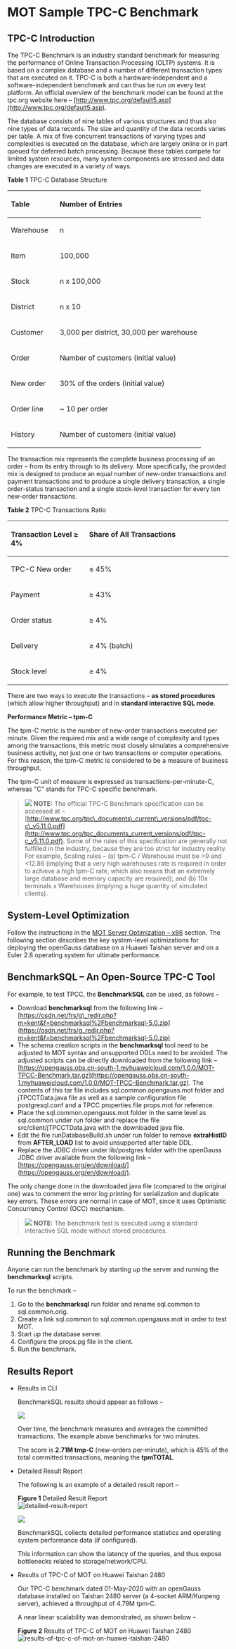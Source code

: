 # MOT Sample TPC-C Benchmark<a name="EN-US_TOPIC_0289900962"></a>

## TPC-C Introduction<a name="en-us_topic_0283137680_en-us_topic_0270171506_section31809499012"></a>

The TPC-C Benchmark is an industry standard benchmark for measuring the performance of Online Transaction Processing \(OLTP\) systems. It is based on a complex database and a number of different transaction types that are executed on it. TPC-C is both a hardware‑independent and a software-independent benchmark and can thus be run on every test platform. An official overview of the benchmark model can be found at the tpc.org website here –  [http://www.tpc.org/default5.asp](http://www.tpc.org/default5.asp).

The database consists of nine tables of various structures and thus also nine types of data records. The size and quantity of the data records varies per table. A mix of five concurrent transactions of varying types and complexities is executed on the database, which are largely online or in part queued for deferred batch processing. Because these tables compete for limited system resources, many system components are stressed and data changes are executed in a variety of ways.

**Table  1**  TPC-C Database Structure

<a name="en-us_topic_0283137680_en-us_topic_0270171506_table55982972"></a>
<table><thead align="left"><tr id="en-us_topic_0283137680_en-us_topic_0270171506_row58492392"><th class="cellrowborder" valign="top" width="25.25%" id="mcps1.2.3.1.1"><p id="en-us_topic_0283137680_en-us_topic_0270171506_p40263291"><a name="en-us_topic_0283137680_en-us_topic_0270171506_p40263291"></a><a name="en-us_topic_0283137680_en-us_topic_0270171506_p40263291"></a>Table</p>
</th>
<th class="cellrowborder" valign="top" width="74.75%" id="mcps1.2.3.1.2"><p id="en-us_topic_0283137680_en-us_topic_0270171506_p40101110"><a name="en-us_topic_0283137680_en-us_topic_0270171506_p40101110"></a><a name="en-us_topic_0283137680_en-us_topic_0270171506_p40101110"></a>Number of Entries</p>
</th>
</tr>
</thead>
<tbody><tr id="en-us_topic_0283137680_en-us_topic_0270171506_row26964482"><td class="cellrowborder" valign="top" width="25.25%" headers="mcps1.2.3.1.1 "><p id="en-us_topic_0283137680_en-us_topic_0270171506_p36639430"><a name="en-us_topic_0283137680_en-us_topic_0270171506_p36639430"></a><a name="en-us_topic_0283137680_en-us_topic_0270171506_p36639430"></a>Warehouse</p>
</td>
<td class="cellrowborder" valign="top" width="74.75%" headers="mcps1.2.3.1.2 "><p id="en-us_topic_0283137680_en-us_topic_0270171506_p15003883"><a name="en-us_topic_0283137680_en-us_topic_0270171506_p15003883"></a><a name="en-us_topic_0283137680_en-us_topic_0270171506_p15003883"></a>n</p>
</td>
</tr>
<tr id="en-us_topic_0283137680_en-us_topic_0270171506_row817225"><td class="cellrowborder" valign="top" width="25.25%" headers="mcps1.2.3.1.1 "><p id="en-us_topic_0283137680_en-us_topic_0270171506_p66195298"><a name="en-us_topic_0283137680_en-us_topic_0270171506_p66195298"></a><a name="en-us_topic_0283137680_en-us_topic_0270171506_p66195298"></a>Item</p>
</td>
<td class="cellrowborder" valign="top" width="74.75%" headers="mcps1.2.3.1.2 "><p id="en-us_topic_0283137680_en-us_topic_0270171506_p60218927"><a name="en-us_topic_0283137680_en-us_topic_0270171506_p60218927"></a><a name="en-us_topic_0283137680_en-us_topic_0270171506_p60218927"></a>100,000</p>
</td>
</tr>
<tr id="en-us_topic_0283137680_en-us_topic_0270171506_row5099437"><td class="cellrowborder" valign="top" width="25.25%" headers="mcps1.2.3.1.1 "><p id="en-us_topic_0283137680_en-us_topic_0270171506_p10401252"><a name="en-us_topic_0283137680_en-us_topic_0270171506_p10401252"></a><a name="en-us_topic_0283137680_en-us_topic_0270171506_p10401252"></a>Stock</p>
</td>
<td class="cellrowborder" valign="top" width="74.75%" headers="mcps1.2.3.1.2 "><p id="en-us_topic_0283137680_en-us_topic_0270171506_p37195075"><a name="en-us_topic_0283137680_en-us_topic_0270171506_p37195075"></a><a name="en-us_topic_0283137680_en-us_topic_0270171506_p37195075"></a>n x 100,000</p>
</td>
</tr>
<tr id="en-us_topic_0283137680_en-us_topic_0270171506_row66320226"><td class="cellrowborder" valign="top" width="25.25%" headers="mcps1.2.3.1.1 "><p id="en-us_topic_0283137680_en-us_topic_0270171506_p3229201"><a name="en-us_topic_0283137680_en-us_topic_0270171506_p3229201"></a><a name="en-us_topic_0283137680_en-us_topic_0270171506_p3229201"></a>District</p>
</td>
<td class="cellrowborder" valign="top" width="74.75%" headers="mcps1.2.3.1.2 "><p id="en-us_topic_0283137680_en-us_topic_0270171506_p60238717"><a name="en-us_topic_0283137680_en-us_topic_0270171506_p60238717"></a><a name="en-us_topic_0283137680_en-us_topic_0270171506_p60238717"></a>n x 10</p>
</td>
</tr>
<tr id="en-us_topic_0283137680_en-us_topic_0270171506_row5277541"><td class="cellrowborder" valign="top" width="25.25%" headers="mcps1.2.3.1.1 "><p id="en-us_topic_0283137680_en-us_topic_0270171506_p24827638"><a name="en-us_topic_0283137680_en-us_topic_0270171506_p24827638"></a><a name="en-us_topic_0283137680_en-us_topic_0270171506_p24827638"></a>Customer</p>
</td>
<td class="cellrowborder" valign="top" width="74.75%" headers="mcps1.2.3.1.2 "><p id="en-us_topic_0283137680_en-us_topic_0270171506_p64881656"><a name="en-us_topic_0283137680_en-us_topic_0270171506_p64881656"></a><a name="en-us_topic_0283137680_en-us_topic_0270171506_p64881656"></a>3,000 per district, 30,000 per warehouse</p>
</td>
</tr>
<tr id="en-us_topic_0283137680_en-us_topic_0270171506_row47063994"><td class="cellrowborder" valign="top" width="25.25%" headers="mcps1.2.3.1.1 "><p id="en-us_topic_0283137680_en-us_topic_0270171506_p54087208"><a name="en-us_topic_0283137680_en-us_topic_0270171506_p54087208"></a><a name="en-us_topic_0283137680_en-us_topic_0270171506_p54087208"></a>Order</p>
</td>
<td class="cellrowborder" valign="top" width="74.75%" headers="mcps1.2.3.1.2 "><p id="en-us_topic_0283137680_en-us_topic_0270171506_p18987738"><a name="en-us_topic_0283137680_en-us_topic_0270171506_p18987738"></a><a name="en-us_topic_0283137680_en-us_topic_0270171506_p18987738"></a>Number of customers (initial value)</p>
</td>
</tr>
<tr id="en-us_topic_0283137680_en-us_topic_0270171506_row36671921"><td class="cellrowborder" valign="top" width="25.25%" headers="mcps1.2.3.1.1 "><p id="en-us_topic_0283137680_en-us_topic_0270171506_p17635588"><a name="en-us_topic_0283137680_en-us_topic_0270171506_p17635588"></a><a name="en-us_topic_0283137680_en-us_topic_0270171506_p17635588"></a>New order</p>
</td>
<td class="cellrowborder" valign="top" width="74.75%" headers="mcps1.2.3.1.2 "><p id="en-us_topic_0283137680_en-us_topic_0270171506_p19196561"><a name="en-us_topic_0283137680_en-us_topic_0270171506_p19196561"></a><a name="en-us_topic_0283137680_en-us_topic_0270171506_p19196561"></a>30% of the orders (initial value)</p>
</td>
</tr>
<tr id="en-us_topic_0283137680_en-us_topic_0270171506_row38551324"><td class="cellrowborder" valign="top" width="25.25%" headers="mcps1.2.3.1.1 "><p id="en-us_topic_0283137680_en-us_topic_0270171506_p35649520"><a name="en-us_topic_0283137680_en-us_topic_0270171506_p35649520"></a><a name="en-us_topic_0283137680_en-us_topic_0270171506_p35649520"></a>Order line</p>
</td>
<td class="cellrowborder" valign="top" width="74.75%" headers="mcps1.2.3.1.2 "><p id="en-us_topic_0283137680_en-us_topic_0270171506_p1930001"><a name="en-us_topic_0283137680_en-us_topic_0270171506_p1930001"></a><a name="en-us_topic_0283137680_en-us_topic_0270171506_p1930001"></a>~ 10 per order</p>
</td>
</tr>
<tr id="en-us_topic_0283137680_en-us_topic_0270171506_row17370009"><td class="cellrowborder" valign="top" width="25.25%" headers="mcps1.2.3.1.1 "><p id="en-us_topic_0283137680_en-us_topic_0270171506_p64793495"><a name="en-us_topic_0283137680_en-us_topic_0270171506_p64793495"></a><a name="en-us_topic_0283137680_en-us_topic_0270171506_p64793495"></a>History</p>
</td>
<td class="cellrowborder" valign="top" width="74.75%" headers="mcps1.2.3.1.2 "><p id="en-us_topic_0283137680_en-us_topic_0270171506_p13781782"><a name="en-us_topic_0283137680_en-us_topic_0270171506_p13781782"></a><a name="en-us_topic_0283137680_en-us_topic_0270171506_p13781782"></a>Number of customers (initial value)</p>
</td>
</tr>
</tbody>
</table>

The transaction mix represents the complete business processing of an order – from its entry through to its delivery. More specifically, the provided mix is designed to produce an equal number of new-order transactions and payment transactions and to produce a single delivery transaction, a single order-status transaction and a single stock-level transaction for every ten new-order transactions.

**Table  2**  TPC-C Transactions Ratio

<a name="en-us_topic_0283137680_en-us_topic_0270171506_table9397539"></a>
<table><thead align="left"><tr id="en-us_topic_0283137680_en-us_topic_0270171506_row38413159"><th class="cellrowborder" valign="top" width="35.35%" id="mcps1.2.3.1.1"><p id="en-us_topic_0283137680_en-us_topic_0270171506_p24458203"><a name="en-us_topic_0283137680_en-us_topic_0270171506_p24458203"></a><a name="en-us_topic_0283137680_en-us_topic_0270171506_p24458203"></a>Transaction Level ≥ 4%</p>
</th>
<th class="cellrowborder" valign="top" width="64.64999999999999%" id="mcps1.2.3.1.2"><p id="en-us_topic_0283137680_en-us_topic_0270171506_p34957427"><a name="en-us_topic_0283137680_en-us_topic_0270171506_p34957427"></a><a name="en-us_topic_0283137680_en-us_topic_0270171506_p34957427"></a>Share of All Transactions</p>
</th>
</tr>
</thead>
<tbody><tr id="en-us_topic_0283137680_en-us_topic_0270171506_row12979352"><td class="cellrowborder" valign="top" width="35.35%" headers="mcps1.2.3.1.1 "><p id="en-us_topic_0283137680_en-us_topic_0270171506_p1271111437116"><a name="en-us_topic_0283137680_en-us_topic_0270171506_p1271111437116"></a><a name="en-us_topic_0283137680_en-us_topic_0270171506_p1271111437116"></a>TPC-C New order</p>
</td>
<td class="cellrowborder" valign="top" width="64.64999999999999%" headers="mcps1.2.3.1.2 "><p id="en-us_topic_0283137680_en-us_topic_0270171506_p63490983"><a name="en-us_topic_0283137680_en-us_topic_0270171506_p63490983"></a><a name="en-us_topic_0283137680_en-us_topic_0270171506_p63490983"></a>≤ 45%</p>
</td>
</tr>
<tr id="en-us_topic_0283137680_en-us_topic_0270171506_row34547936"><td class="cellrowborder" valign="top" width="35.35%" headers="mcps1.2.3.1.1 "><p id="en-us_topic_0283137680_en-us_topic_0270171506_p46919403"><a name="en-us_topic_0283137680_en-us_topic_0270171506_p46919403"></a><a name="en-us_topic_0283137680_en-us_topic_0270171506_p46919403"></a>Payment</p>
</td>
<td class="cellrowborder" valign="top" width="64.64999999999999%" headers="mcps1.2.3.1.2 "><p id="en-us_topic_0283137680_en-us_topic_0270171506_p42375303"><a name="en-us_topic_0283137680_en-us_topic_0270171506_p42375303"></a><a name="en-us_topic_0283137680_en-us_topic_0270171506_p42375303"></a>≥ 43%</p>
</td>
</tr>
<tr id="en-us_topic_0283137680_en-us_topic_0270171506_row45833411"><td class="cellrowborder" valign="top" width="35.35%" headers="mcps1.2.3.1.1 "><p id="en-us_topic_0283137680_en-us_topic_0270171506_p21518778"><a name="en-us_topic_0283137680_en-us_topic_0270171506_p21518778"></a><a name="en-us_topic_0283137680_en-us_topic_0270171506_p21518778"></a>Order status</p>
</td>
<td class="cellrowborder" valign="top" width="64.64999999999999%" headers="mcps1.2.3.1.2 "><p id="en-us_topic_0283137680_en-us_topic_0270171506_p65299478"><a name="en-us_topic_0283137680_en-us_topic_0270171506_p65299478"></a><a name="en-us_topic_0283137680_en-us_topic_0270171506_p65299478"></a>≥ 4%</p>
</td>
</tr>
<tr id="en-us_topic_0283137680_en-us_topic_0270171506_row50824398"><td class="cellrowborder" valign="top" width="35.35%" headers="mcps1.2.3.1.1 "><p id="en-us_topic_0283137680_en-us_topic_0270171506_p23135548"><a name="en-us_topic_0283137680_en-us_topic_0270171506_p23135548"></a><a name="en-us_topic_0283137680_en-us_topic_0270171506_p23135548"></a>Delivery</p>
</td>
<td class="cellrowborder" valign="top" width="64.64999999999999%" headers="mcps1.2.3.1.2 "><p id="en-us_topic_0283137680_en-us_topic_0270171506_p62040066"><a name="en-us_topic_0283137680_en-us_topic_0270171506_p62040066"></a><a name="en-us_topic_0283137680_en-us_topic_0270171506_p62040066"></a>≥ 4% (batch)</p>
</td>
</tr>
<tr id="en-us_topic_0283137680_en-us_topic_0270171506_row21489686"><td class="cellrowborder" valign="top" width="35.35%" headers="mcps1.2.3.1.1 "><p id="en-us_topic_0283137680_en-us_topic_0270171506_p62942996"><a name="en-us_topic_0283137680_en-us_topic_0270171506_p62942996"></a><a name="en-us_topic_0283137680_en-us_topic_0270171506_p62942996"></a>Stock level</p>
</td>
<td class="cellrowborder" valign="top" width="64.64999999999999%" headers="mcps1.2.3.1.2 "><p id="en-us_topic_0283137680_en-us_topic_0270171506_p65217919"><a name="en-us_topic_0283137680_en-us_topic_0270171506_p65217919"></a><a name="en-us_topic_0283137680_en-us_topic_0270171506_p65217919"></a>≥ 4%</p>
</td>
</tr>
</tbody>
</table>

There are two ways to execute the transactions –  **as stored procedures**  \(which allow higher throughput\) and in  **standard interactive SQL mode**.

**Performance Metric – tpm-C**

The tpm-C metric is the number of new-order transactions executed per minute. Given the required mix and a wide range of complexity and types among the transactions, this metric most closely simulates a comprehensive business activity, not just one or two transactions or computer operations. For this reason, the tpm-C metric is considered to be a measure of business throughput.

The tpm-C unit of measure is expressed as transactions-per-minute-C, whereas "C" stands for TPC-C specific benchmark.

>![](public_sys-resources/icon-note.gif) **NOTE:** 
>The official TPC-C Benchmark specification can be accessed at –  [http://www.tpc.org/tpc\_documents\_current\_versions/pdf/tpc-c\_v5.11.0.pdf](http://www.tpc.org/tpc_documents_current_versions/pdf/tpc-c_v5.11.0.pdf). Some of the rules of this specification are generally not fulfilled in the industry, because they are too strict for industry reality. For example, Scaling rules – \(a\) tpm-C / Warehouse must be \>9 and <12.86 \(implying that a very high warehouses rate is required in order to achieve a high tpm-C rate, which also means that an extremely large database and memory capacity are required\); and \(b\) 10x terminals x Warehouses \(implying a huge quantity of simulated clients\).

## System-Level Optimization<a name="en-us_topic_0283137680_en-us_topic_0270171506_section151521359126"></a>

Follow the instructions in the  [MOT Server Optimization – x86](mot-server-optimization-x86.md)  section. The following section describes the key system-level optimizations for deploying the openGauss database on a Huawei Taishan server and on a Euler 2.8 operating system for ultimate performance.

## BenchmarkSQL – An Open-Source TPC-C Tool<a name="en-us_topic_0283137680_en-us_topic_0270171506_section139937213415"></a>

For example, to test TPCC, the  **BenchmarkSQL**  can be used, as follows –

-   Download  **benchmarksql**  from the following link –  [https://osdn.net/frs/g\_redir.php?m=kent&f=benchmarksql%2Fbenchmarksql-5.0.zip](https://osdn.net/frs/g_redir.php?m=kent&f=benchmarksql%2Fbenchmarksql-5.0.zip)
-   The schema creation scripts in the  **benchmarksql**  tool need to be adjusted to MOT syntax and unsupported DDLs need to be avoided. The adjusted scripts can be directly downloaded from the following link –  [https://opengauss.obs.cn-south-1.myhuaweicloud.com/1.0.0/MOT-TPCC-Benchmark.tar.gz](https://opengauss.obs.cn-south-1.myhuaweicloud.com/1.0.0/MOT-TPCC-Benchmark.tar.gz). The contents of this tar file includes sql.common.opengauss.mot folder and jTPCCTData.java file as well as a sample configuration file postgresql.conf and a TPCC properties file props.mot for reference.
-   Place the sql.common.opengauss.mot folder in the same level as sql.common under run folder and replace the file src/client/jTPCCTData.java with the downloaded java file.
-   Edit the file runDatabaseBuild.sh under run folder to remove  **extraHistID**  from  **AFTER\_LOAD**  list to avoid unsupported alter table DDL.
-   Replace the JDBC driver under lib/postgres folder with the openGauss JDBC driver available from the following link –  [https://opengauss.org/en/download/](https://opengauss.org/en/download/).

The only change done in the downloaded java file \(compared to the original one\) was to comment the error log printing for serialization and duplicate key errors. These errors are normal in case of MOT, since it uses Optimistic Concurrency Control \(OCC\) mechanism.

>![](public_sys-resources/icon-note.gif) **NOTE:** 
>The benchmark test is executed using a standard interactive SQL mode without stored procedures.

## Running the Benchmark<a name="en-us_topic_0283137680_en-us_topic_0270171506_section1259282910208"></a>

Anyone can run the benchmark by starting up the server and running the  **benchmarksql**  scripts.

To run the benchmark –

1.  Go to the  **benchmarksql**  run folder and rename sql.common to sql.common.orig.
2.  Create a link sql.common to sql.common.opengauss.mot in order to test MOT.
3.  Start up the database server.
4.  Configure the props.pg file in the client.
5.  Run the benchmark.

## Results Report<a name="en-us_topic_0283137680_en-us_topic_0270171506_section536317187211"></a>

-   Results in CLI

    BenchmarkSQL results should appear as follows –

    ![](figures/en-us_image_0289899941.jpg)

    Over time, the benchmark measures and averages the committed transactions. The example above benchmarks for two minutes.

    The score is  **2.71M tmp-C**  \(new-orders per-minute\), which is 45% of the total committed transactions, meaning the  **tpmTOTAL**.

-   Detailed Result Report

    The following is an example of a detailed result report –

    **Figure  1**  Detailed Result Report<a name="en-us_topic_0283137680_en-us_topic_0270171506_fig73452720221"></a>  
    ![](figures/detailed-result-report.png "detailed-result-report")

    ![](figures/en-us_image_0289900100.png)

    BenchmarkSQL collects detailed performance statistics and operating system performance data \(if configured\).

    This information can show the latency of the queries, and thus expose bottlenecks related to storage/network/CPU.

-   Results of TPC-C of MOT on Huawei Taishan 2480

    Our TPC-C benchmark dated 01-May-2020 with an openGauss database installed on Taishan 2480 server \(a 4-socket ARM/Kunpeng server\), achieved a throughput of 4.79M tpm‑C.

    A near linear scalability was demonstrated, as shown below –

    **Figure  2**  Results of TPC-C of MOT on Huawei Taishan 2480<a name="en-us_topic_0283137680_en-us_topic_0270171506_fig19612208102319"></a>  
    ![](figures/results-of-tpc-c-of-mot-on-huawei-taishan-2480.png "results-of-tpc-c-of-mot-on-huawei-taishan-2480")


